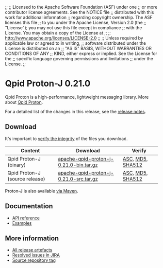 ;;
;; Licensed to the Apache Software Foundation (ASF) under one
;; or more contributor license agreements.  See the NOTICE file
;; distributed with this work for additional information
;; regarding copyright ownership.  The ASF licenses this file
;; to you under the Apache License, Version 2.0 (the
;; "License"); you may not use this file except in compliance
;; with the License.  You may obtain a copy of the License at
;;
;;   http://www.apache.org/licenses/LICENSE-2.0
;;
;; Unless required by applicable law or agreed to in writing,
;; software distributed under the License is distributed on an
;; "AS IS" BASIS, WITHOUT WARRANTIES OR CONDITIONS OF ANY
;; KIND, either express or implied.  See the License for the
;; specific language governing permissions and limitations
;; under the License.
;;

# Qpid Proton-J 0.21.0

Qpid Proton is a high-performance, lightweight messaging library. More
about [Qpid Proton]({{site_url}}/proton/index.html).

For a detailed list of the changes in this release, see the [release
notes](release-notes.html).

## Download

It's important to [verify the
integrity]({{site_url}}/download.html#verify-what-you-download) of
the files you download.

| Content | Download | Verify |
|---------|----------|--------|
| Qpid Proton-J (binary) | [apache-qpid-proton-j-0.21.0-bin.tar.gz](http://archive.apache.org/dist/qpid/proton-j/0.21.0/apache-qpid-proton-j-0.21.0-bin.tar.gz) | [ASC](https://archive.apache.org/dist/qpid/proton-j/0.21.0/apache-qpid-proton-j-0.21.0-bin.tar.gz.asc), [MD5](https://archive.apache.org/dist/qpid/proton-j/0.21.0/apache-qpid-proton-j-0.21.0-bin.tar.gz.md5), [SHA512](https://archive.apache.org/dist/qpid/proton-j/0.21.0/apache-qpid-proton-j-0.21.0-bin.tar.gz.sha512) |
| Qpid Proton-J (source release) | [apache-qpid-proton-j-0.21.0-src.tar.gz](http://archive.apache.org/dist/qpid/proton-j/0.21.0/apache-qpid-proton-j-0.21.0-src.tar.gz) | [ASC](https://archive.apache.org/dist/qpid/proton-j/0.21.0/apache-qpid-proton-j-0.21.0-src.tar.gz.asc), [MD5](https://archive.apache.org/dist/qpid/proton-j/0.21.0/apache-qpid-proton-j-0.21.0-src.tar.gz.md5), [SHA512](https://archive.apache.org/dist/qpid/proton-j/0.21.0/apache-qpid-proton-j-0.21.0-src.tar.gz.sha512) |

Proton-J is also available [via Maven]({{site_url}}/maven.html).

## Documentation


<div class="two-column" markdown="1">

 - [API reference](api/index.html)
 - [Examples](https://github.com/apache/qpid-proton-j/tree/0.21.0/examples)

</div>


## More information

 - [All release artefacts](http://archive.apache.org/dist/qpid/proton-j/0.21.0)
 - [Resolved issues in JIRA](https://issues.apache.org/jira/issues/?jql=project+%3D+PROTON+AND+fixVersion+%3D+%27proton-j-0.21.0%27+AND+resolution+%3D+%27fixed%27+ORDER+BY+priority+DESC)
 - [Source repository tag](https://gitbox.apache.org/repos/asf?p=qpid-proton-j.git;a=tag;h=0.21.0)

<script type="text/javascript">
  _deferredFunctions.push(function() {
      if ("0.21.0" === "{{current_proton_j_release}}") {
          _modifyCurrentReleaseLinks();
      }
  });
</script>